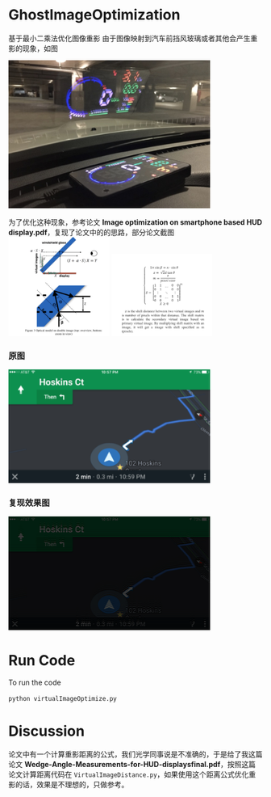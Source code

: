 # GhostImageOptimization
基于最小二乘法优化图像重影
由于图像映射到汽车前挡风玻璃或者其他会产生重影的现象，如图

<img src='virtualImageOptimize/describe.jpg' width='400px'/>


为了优化这种现象，参考论文 **Image optimization on smartphone based HUD display.pdf**，复现了论文中的的思路，部分论文截图
<img src='virtualImageOptimize/describe2.jpg' width='200px'/>
<img src='virtualImageOptimize/describe3.jpg' width='200px'/>

### 原图

<img src='virtualImageOptimize/hud.png' width='400px'/>

### 复现效果图

<img src='virtualImageOptimize/hud2.png' width='400px'/>

# Run Code
To run the code

`python virtualImageOptimize.py`


# Discussion
论文中有一个计算重影距离的公式，我们光学同事说是不准确的，于是给了我这篇论文 **Wedge-Angle-Measurements-for-HUD-displaysfinal.pdf**，按照这篇论文计算距离代码在 `VirtualImageDistance.py`，如果使用这个距离公式优化重影的话，效果是不理想的，只做参考。
